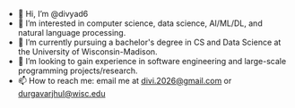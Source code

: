 - 👋 Hi, I’m @divyad6
- 👀 I’m interested in computer science, data science, AI/ML/DL, and natural language processing.
- 🌱 I’m currently pursuing a bachelor's degree in CS and Data Science at the University of Wisconsin-Madison.
- 💞️ I’m looking to gain experience in software engineering and large-scale programming projects/research. 
- 📫 How to reach me: email me at divi.2026@gmail.com or durgavarjhul@wisc.edu

<!---
divyad6/divyad6 is a ✨ special ✨ repository because its `README.md` (this file) appears on your GitHub profile.
You can click the Preview link to take a look at your changes.
--->
